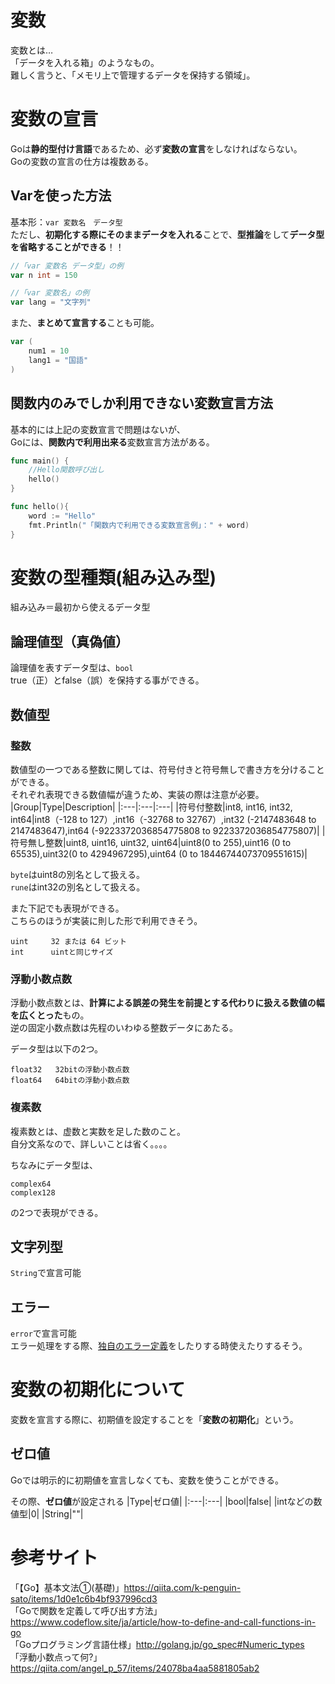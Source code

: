 # 変数
変数とは…  
「データを入れる箱」のようなもの。  
難しく言うと、「メモリ上で管理するデータを保持する領域」。  

# 変数の宣言  
Goは**静的型付け言語**であるため、必ず**変数の宣言**をしなければならない。  
Goの変数の宣言の仕方は複数ある。  

## Varを使った方法
基本形：```var 変数名　データ型```  
ただし、**初期化する際にそのままデータを入れる**ことで、**型推論**をして**データ型を省略することができる**！！  

```go
//「var 変数名 データ型」の例
var n int = 150

//「var 変数名」の例
var lang = "文字列"
```  
また、**まとめて宣言する**ことも可能。  
```go
var (
	num1 = 10
	lang1 = "国語"
)
```

## 関数内のみでしか利用できない変数宣言方法
基本的には上記の変数宣言で問題はないが、  
Goには、**関数内で利用出来る**変数宣言方法がある。  

```go
func main() {
	//Hello関数呼び出し
	hello()
}

func hello(){
	word := "Hello"
	fmt.Println("「関数内で利用できる変数宣言例」：" + word)
}
```

# 変数の型種類(組み込み型)
組み込み＝最初から使えるデータ型　
　
## 論理値型（真偽値）  
論理値を表すデータ型は、```bool```  
true（正）とfalse（誤）を保持する事ができる。  

## 数値型
### 整数
数値型の一つである整数に関しては、符号付きと符号無しで書き方を分けることができる。  
それぞれ表現できる数値幅が違うため、実装の際は注意が必要。  
|Group|Type|Description|
|:---|:---|:---|
|符号付整数|int8, int16, int32, int64|int8（-128 to 127）,int16（-32768 to 32767）,int32 (-2147483648 to 2147483647),int64 (-9223372036854775808 to 9223372036854775807)|
|符号無し整数|uint8, uint16, uint32, uint64|uint8(0 to 255),uint16 (0 to 65535),uint32(0 to 4294967295),uint64  (0 to 18446744073709551615)|
  
```byte```はuint8の別名として扱える。  
```rune```はint32の別名として扱える。  
  
また下記でも表現ができる。  
こちらのほうが実装に則した形で利用できそう。  
```
uint     32 または 64 ビット
int      uintと同じサイズ
```
### 浮動小数点数  
浮動小数点数とは、**計算による誤差の発生を前提とする代わりに扱える数値の幅を広くとった**もの。  
逆の固定小数点数は先程のいわゆる整数データにあたる。  

データ型は以下の2つ。  
```
float32   32bitの浮動小数点数
float64   64bitの浮動小数点数
```  
  
### 複素数  
複素数とは、虚数と実数を足した数のこと。  
自分文系なので、詳しいことは省く。。。。  
  
ちなみにデータ型は、
```
complex64
complex128
```
の2つで表現ができる。  

## 文字列型  
```String```で宣言可能  

## エラー
```error```で宣言可能  
エラー処理をする際、[独自のエラー定義](https://qiita.com/minoritea/items/94feb33b61c5fdcc6105#3-%E7%8B%AC%E8%87%AA%E3%82%A8%E3%83%A9%E3%83%BC%E3%81%AE%E5%AE%9A%E7%BE%A9 "Goでのエラー判別")をしたりする時使えたりするそう。  

# 変数の初期化について
変数を宣言する際に、初期値を設定することを「**変数の初期化**」という。  

## ゼロ値
Goでは明示的に初期値を宣言しなくても、変数を使うことができる。  
  
その際、**ゼロ値**が設定される
|Type|ゼロ値|
|:---|:---|
|bool|false|
|intなどの数値型|0|
|String|""|



# 参考サイト  
「【Go】基本文法①(基礎)」<https://qiita.com/k-penguin-sato/items/1d0e1c6b4bf937996cd3>    
「Goで関数を定義して呼び出す方法」<https://www.codeflow.site/ja/article/how-to-define-and-call-functions-in-go>  
「Goプログラミング言語仕様」<http://golang.jp/go_spec#Numeric_types>  
「浮動小数点って何?」<https://qiita.com/angel_p_57/items/24078ba4aa5881805ab2>
